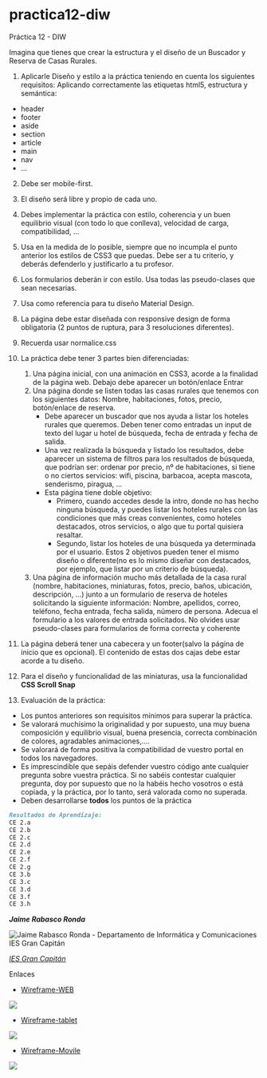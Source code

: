 # practica12-diw

Práctica 12 - DIW

Imagina que tienes que crear la estructura y el diseño de un Buscador y Reserva de Casas Rurales.

1. Aplicarle Diseño y estilo a la práctica teniendo en cuenta los siguientes requisitos:
   Aplicando correctamente las etiquetas html5, estructura y semántica:

- header
- footer
- aside
- section
- article
- main
- nav
- ...

2. Debe ser mobile-first.
3. El diseño será libre y propio de cada uno.
4. Debes implementar la práctica con estilo, coherencia y un buen equilibrio visual (con todo lo que conlleva), velocidad de carga, compatibilidad, ...

5. Usa en la medida de lo posible, siempre que no incumpla el punto anterior los estilos de CSS3 que puedas. Debe ser a tu criterio, y deberás defenderlo y justificarlo a tu profesor.

6. Los formularios deberán ir con estilo. Usa todas las pseudo-clases que sean necesarias.

7. Usa como referencia para tu diseño Material Design.

8. La página debe estar diseñada con responsive design de forma obligatoria (2 puntos de ruptura, para 3 resoluciones diferentes).

9. Recuerda usar normalice.css

10. La práctica debe tener 3 partes bien diferenciadas:

    1. Una página inicial, con una animación en CSS3, acorde a la finalidad de la página web. Debajo debe aparecer un botón/enlace Entrar
    2. Una página donde se listen todas las casas rurales que tenemos con los siguientes datos: Nombre, habitaciones, fotos, precio, botón/enlace de reserva.
       - Debe aparecer un buscador que nos ayuda a listar los hoteles rurales que queremos. Deben tener como entradas un input de texto del lugar u hotel de búsqueda, fecha de entrada y fecha de salida.
       - Una vez realizada la búsqueda y listado los resultados, debe aparecer un sistema de filtros para los resultados de búsqueda, que podrían ser: ordenar por precio, nº de habitaciones, si tiene o no ciertos servicios: wifi, piscina, barbacoa, acepta mascota, senderismo, piragua, ...
       - Esta página tiene doble objetivo:
         - Primero, cuando accedes desde la intro, donde no has hecho ninguna búsqueda, y puedes listar los hoteles rurales con las condiciones que más creas convenientes, como hoteles destacados, otros servicios, o algo que tu portal quisiera resaltar.
         - Segundo, listar los hoteles de una búsqueda ya determinada por el usuario. Estos 2 objetivos pueden tener el mismo diseño o diferente(no es lo mismo diseñar con destacados, por ejemplo, que listar por un criterio de búsqueda).
    3. Una página de información mucho más detallada de la casa rural (nombre, habitaciones, miniaturas, fotos, precio, baños, ubicación, descripción, ...) junto a un formulario de reserva de hoteles solicitando la siguiente información: Nombre, apellidos, correo, teléfono, fecha entrada, fecha salida, número de persona. Adecua el formulario a los valores de entrada solicitados. No olvides usar pseudo-clases para formularios de forma correcta y coherente

11. La página deberá tener una cabecera y un footer(salvo la página de inicio que es opcional). El contenido de estas dos cajas debe estar acorde a tu diseño.

12. Para el diseño y funcionalidad de las miniaturas, usa la funcionalidad **CSS Scroll Snap**

13. Evaluación de la práctica:

- Los puntos anteriores son requisitos mínimos para superar la práctica.
- Se valorará muchísimo la originalidad y por supuesto, una muy buena composición y equilibrio visual, buena presencia, correcta combinación de colores, agradables animaciones,....
- Se valorará de forma positiva la compatibilidad de vuestro portal en todos los navegadores.
- Es imprescindible que sepáis defender vuestro código ante cualquier pregunta sobre vuestra práctica. Si no sabéis contestar cualquier pregunta, doy por supuesto que no la habéis hecho vosotros o está copiada, y la práctica, por lo tanto, será valorada como no superada.
- Deben desarrollarse **todos** los puntos de la práctica

```markdown
Resultados de Aprendizaje:
CE 2.a
CE 2.b
CE 2.c
CE 2.d
CE 2.e
CE 2.f
CE 2.g
CE 3.b
CE 3.c
CE 3.d
CE 3.f
CE 3.h
```

**_Jaime Rabasco Ronda_**

![Jaime Rabasco Ronda - Departamento de Informática y Comunicaciones IES Gran Capitán](https://informatica.iesgrancapitan.org/wp-content/uploads/2021/12/signature_dpto_jaimerabasco.png)

_[IES Gran Capitán](https://informatica.iesgrancapitan.org/)_

Enlaces

- [Wireframe-WEB](https://wireframe.cc/VIxqre)

![](img/Descktop.png)

- [Wireframe-tablet](https://wireframe.cc/)

![](img/Tablet.png)

- [Wireframe-Movile](https://wireframe.cc/WDuRUr)

![](img/Movile.png)
